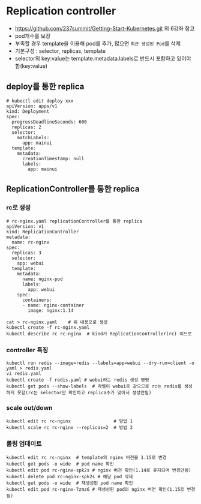 # Replication controller 
  - https://github.com/237summit/Getting-Start-Kubernetes.git 의 6강좌 참고
  - pod개수를 보장
  - 부족할 경우 template을 이용해 pod를 추가, 많으면 `최근 생성된 Pod`를 삭제
  - 기본구성 : selector, replicas, template
  - selector의 key:value는 template.metadata.labels로 반드시 포함하고 있어야 함(key:value)
  
## deploy를 통한 replica  
```
# kubectl edit deploy xxx
apiVersion: apps/v1
kind: Deployment
spec:
  progressDeadlineSeconds: 600
  replicas: 2  
  selector:
    matchLabels:
      app: mainui
  template:
    metadata:
      creationTimestamp: null
      labels:
        app: mainui
```

## ReplicationController를 통한 replica 
### rc로 생성
```
# rc-nginx.yaml replicationController를 통한 replica
apiVersion: v1
kind: ReplicationController
metadata:
  name: rc-nginx
spec:
  replicas: 3
  selector:
    app: webui
  template:
    metadata:
      name: nginx-pod
      labels:
        app: webui
    spec:
      containers:
      - name: nginx-container
        image: nginx:1.14
```
```
cat > rc-nginx.yaml    # 위 내용으로 생성
kubectl create -f rc-nginx.yaml
kubectl describe rc rc-nginx  # kind가 ReplicationController(rc) 이므로
```

### controller 특징
```
kubectl run redis --image=redis --labels=app=webui --dry-run=client -o yaml > redis.yaml
vi redis.yaml
kubectl create -f redis.yaml # webui라는 redis 생성 명령
kubectl get pods --show-labels  # 라벨이 webui로 같으므로 rc는 redis를 생성하지 못함(rc는 selector만 확인하고 replica수가 맞아서 생성안됨)
```

### scale out/down
```
kubectl edit rc rc-nginx                # 방법 1
kubectl scale rc rc-nginx --replicas=2  # 방법 2  
```


### 롤링 업데이트
```
kubectl edit rc rc-nginx  # template의 nginx 버전을 1.15로 변경
kubectl get pods -o wide  # pod name 확인
kubectl edit pod rc-nginx-spk2s # nginx 버전 확인(1.14로 유지되며 변경안됨)
kubectl delete pod rc-nginx-spk2s # 해당 pod 삭제
kubectl get pods -o wide  # 재생성된 pod name 확인
kubectl edit pod rc-nginx-7zmz6 # 재생성된 pod의 nginx 버전 확인(1.15로 변경됨)
```
